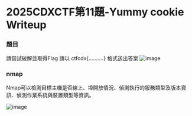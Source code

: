 # 2025CDXCTF第11題-Yummy cookie Writeup

### 題目
請嘗試破解並取得Flag
請以 ctfcdx{..........} 格式送出答案
![image](https://hackmd.io/_uploads/Hk9iI0tDxx.png)
### nmap
Nmap可以檢測目標主機是否線上、埠開放情況、偵測執行的服務類型及版本資訊、偵測作業系統與裝置類型等資訊。

![image](https://hackmd.io/_uploads/S1XrECFPel.png)
